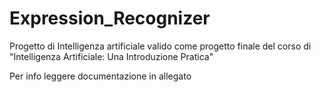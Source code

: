 # Expression_Recognizer
Progetto di Intelligenza artificiale valido come progetto finale del corso di "Intelligenza Artificiale: Una Introduzione Pratica"

Per info leggere documentazione in allegato

